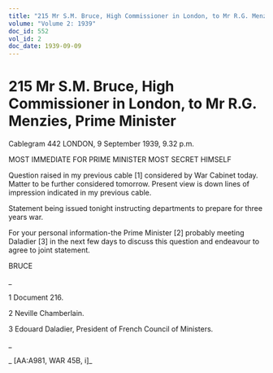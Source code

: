 ```yaml
---
title: "215 Mr S.M. Bruce, High Commissioner in London, to Mr R.G. Menzies, Prime Minister"
volume: "Volume 2: 1939"
doc_id: 552
vol_id: 2
doc_date: 1939-09-09
---
```


# 215 Mr S.M. Bruce, High Commissioner in London, to Mr R.G. Menzies, Prime Minister

Cablegram 442 LONDON, 9 September 1939, 9.32 p.m.

MOST IMMEDIATE FOR PRIME MINISTER MOST SECRET HIMSELF

Question raised in my previous cable [1] considered by War Cabinet today. Matter to be further considered tomorrow. Present view is down lines of impression indicated in my previous cable.

Statement being issued tonight instructing departments to prepare for three years war.

For your personal information-the Prime Minister [2] probably meeting Daladier [3] in the next few days to discuss this question and endeavour to agree to joint statement.

BRUCE

_

1 Document 216.

2 Neville Chamberlain.

3 Edouard Daladier, President of French Council of Ministers.

_

_ [AA:A981, WAR 45B, i]_
